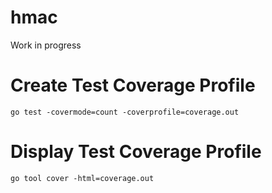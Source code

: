 # hmac
Work in progress

# Create Test Coverage Profile
`go test -covermode=count -coverprofile=coverage.out`

# Display Test Coverage Profile
`go tool cover -html=coverage.out`